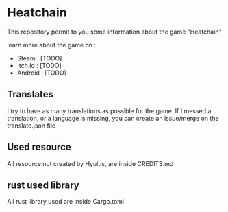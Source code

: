 # Heatchain

This repository permit to you some information about the game "Heatchain"

learn more about the game on : 
* Steam : [TODO]
* Itch.io : [TODO]
* Android : [TODO]

## Translates

I try to have as many translations as possible for the game.
If I messed a translation, or a language is missing, you can create an issue/merge on the translate.json file

## Used resource

All resource not created by Hyultis, are inside CREDITS.md

## rust used library

All rust library used are inside Cargo.toml
